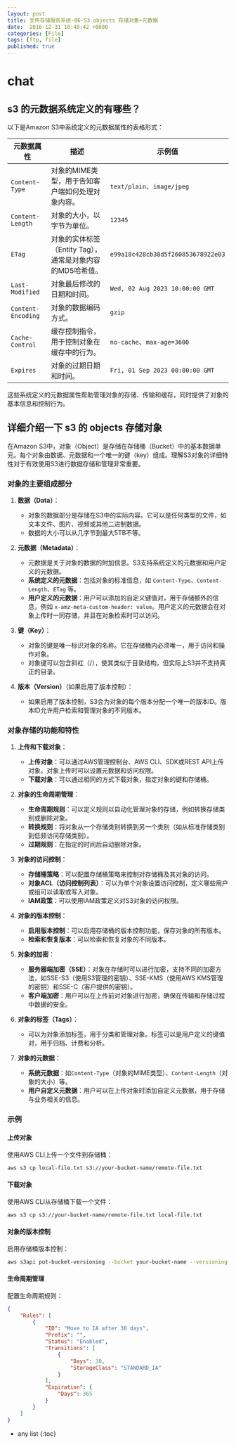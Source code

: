 ```yaml
---
layout: post
title: 文件存储服务系统-06-S3 objects 存储对象+元数据
date:  2016-12-31 10:48:42 +0800
categories: [File]
tags: [ftp, file]
published: true
---
```


# chat

## s3 的元数据系统定义的有哪些？

以下是Amazon S3中系统定义的元数据属性的表格形式：

| 元数据属性        | 描述                                                        | 示例值                      |
|-------------------|-------------------------------------------------------------|-----------------------------|
| `Content-Type`    | 对象的MIME类型，用于告知客户端如何处理对象内容。                | `text/plain`、`image/jpeg`   |
| `Content-Length`  | 对象的大小，以字节为单位。                                   | `12345`                      |
| `ETag`            | 对象的实体标签（Entity Tag），通常是对象内容的MD5哈希值。     | `e99a18c428cb38d5f260853678922e03` |
| `Last-Modified`   | 对象最后修改的日期和时间。                                   | `Wed, 02 Aug 2023 10:00:00 GMT` |
| `Content-Encoding`| 对象的数据编码方式。                                        | `gzip`                       |
| `Cache-Control`   | 缓存控制指令，用于控制对象在缓存中的行为。                    | `no-cache`、`max-age=3600`   |
| `Expires`         | 对象的过期日期和时间。                                       | `Fri, 01 Sep 2023 00:00:00 GMT` |

这些系统定义的元数据属性帮助管理对象的存储、传输和缓存，同时提供了对象的基本信息和控制行为。

## 详细介绍一下 s3 的 objects 存储对象 

在Amazon S3中，对象（Object）是存储在存储桶（Bucket）中的基本数据单元。每个对象由数据、元数据和一个唯一的键（key）组成。理解S3对象的详细特性对于有效使用S3进行数据存储和管理非常重要。

### 对象的主要组成部分

1. **数据（Data）**：
   - 对象的数据部分是存储在S3中的实际内容。它可以是任何类型的文件，如文本文件、图片、视频或其他二进制数据。
   - 数据的大小可以从几字节到最大5TB不等。

2. **元数据（Metadata）**：
   - 元数据是关于对象的数据的附加信息。S3支持系统定义的元数据和用户定义的元数据。
   - **系统定义的元数据**：包括对象的标准信息，如 `Content-Type`、`Content-Length`、`ETag` 等。
   - **用户定义的元数据**：用户可以添加的自定义键值对，用于存储额外的信息，例如 `x-amz-meta-custom-header: value`。用户定义的元数据会在对象上传时一同存储，并且在对象检索时可以访问。

3. **键（Key）**：
   - 对象的键是唯一标识对象的名称。它在存储桶内必须唯一，用于访问和操作对象。
   - 对象键可以包含斜杠（/），使其类似于目录结构，但实际上S3并不支持真正的目录。

4. **版本（Version）**（如果启用了版本控制）：
   - 如果启用了版本控制，S3会为对象的每个版本分配一个唯一的版本ID。版本ID允许用户检索和管理对象的不同版本。

### 对象存储的功能和特性

1. **上传和下载对象**：
   - **上传对象**：可以通过AWS管理控制台、AWS CLI、SDK或REST API上传对象。对象上传时可以设置元数据和访问权限。
   - **下载对象**：可以通过相同的方式下载对象，指定对象的键和存储桶。

2. **对象的生命周期管理**：
   - **生命周期规则**：可以定义规则以自动化管理对象的存储，例如转换存储类别或删除对象。
   - **转换规则**：将对象从一个存储类别转换到另一个类别（如从标准存储类别到低频访问存储类别）。
   - **过期规则**：在指定的时间后自动删除对象。

3. **对象的访问控制**：
   - **存储桶策略**：可以配置存储桶策略来控制对存储桶及其对象的访问。
   - **对象ACL（访问控制列表）**：可以为单个对象设置访问控制，定义哪些用户或组可以读取或写入对象。
   - **IAM政策**：可以使用IAM政策定义对S3对象的访问权限。

4. **对象的版本控制**：
   - **启用版本控制**：可以启用存储桶的版本控制功能，保存对象的所有版本。
   - **检索和恢复版本**：可以检索和恢复对象的不同版本。

5. **对象的加密**：
   - **服务器端加密（SSE）**：对象在存储时可以进行加密，支持不同的加密方法，如SSE-S3（使用S3管理的密钥）、SSE-KMS（使用AWS KMS管理的密钥）和SSE-C（客户提供的密钥）。
   - **客户端加密**：用户可以在上传前对对象进行加密，确保在传输和存储过程中数据的安全。

6. **对象的标签（Tags）**：
   - 可以为对象添加标签，用于分类和管理对象。标签可以是用户定义的键值对，用于归档、计费和分析。

7. **对象的元数据**：
   - **系统元数据**：如`Content-Type`（对象的MIME类型）、`Content-Length`（对象的大小）等。
   - **用户自定义元数据**：用户可以在上传对象时添加自定义元数据，用于存储与业务相关的信息。

### 示例

#### 上传对象

使用AWS CLI上传一个文件到存储桶：

```bash
aws s3 cp local-file.txt s3://your-bucket-name/remote-file.txt
```

#### 下载对象

使用AWS CLI从存储桶下载一个文件：

```bash
aws s3 cp s3://your-bucket-name/remote-file.txt local-file.txt
```

#### 对象的版本控制

启用存储桶版本控制：

```bash
aws s3api put-bucket-versioning --bucket your-bucket-name --versioning-configuration Status=Enabled
```

#### 生命周期管理

配置生命周期规则：

```json
{
    "Rules": [
        {
            "ID": "Move to IA after 30 days",
            "Prefix": "",
            "Status": "Enabled",
            "Transitions": [
                {
                    "Days": 30,
                    "StorageClass": "STANDARD_IA"
                }
            ],
            "Expiration": {
                "Days": 365
            }
        }
    ]
}
```


* any list
{:toc}